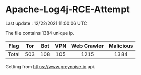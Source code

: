
# Apache-Log4j-RCE-Attempt

Last update : 12/22/2021 11:00:06 UTC

The file contains 1384 unique ip.

| Flag | Tor | Bot | VPN | Web Crawler | Malicious |
| :-:  | :-: | :-: | :-: | :-:         | :-:       |
| Total| 503  | 108  | 105  | 1215          | 1384        |

Getting from https://www.greynoise.io api.